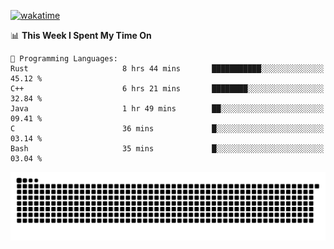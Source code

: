 [![wakatime](https://wakatime.com/badge/user/384f91c6-4eee-411f-8f3b-1b691f58a544.svg)](https://wakatime.com/@384f91c6-4eee-411f-8f3b-1b691f58a544)

<!--START_SECTION:waka-->
📊 **This Week I Spent My Time On** 

```text
💬 Programming Languages: 
Rust                     8 hrs 44 mins       ███████████░░░░░░░░░░░░░░   45.12 % 
C++                      6 hrs 21 mins       ████████░░░░░░░░░░░░░░░░░   32.84 % 
Java                     1 hr 49 mins        ██░░░░░░░░░░░░░░░░░░░░░░░   09.41 % 
C                        36 mins             █░░░░░░░░░░░░░░░░░░░░░░░░   03.14 % 
Bash                     35 mins             █░░░░░░░░░░░░░░░░░░░░░░░░   03.04 % 
```


<!--END_SECTION:waka-->

<picture>
  <source media="(prefers-color-scheme: dark)" srcset="https://raw.githubusercontent.com/fuwx295/fuwx295/output/github-contribution-grid-snake-dark.svg">
  <source media="(prefers-color-scheme: light)" srcset="https://raw.githubusercontent.com/fuwx295/fuwx295/output/github-contribution-grid-snake.svg">
  <img alt="github contribution grid snake animation" src="https://raw.githubusercontent.com/fuwx295/fuwx295/output/github-contribution-grid-snake.svg">
</picture>
